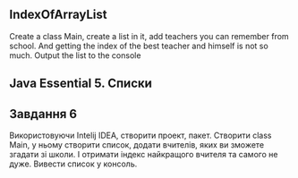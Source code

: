 ## IndexOfArrayList
Create a class Main, create a list in it, add teachers you can remember from school. And getting the index of the best teacher and himself is not so much. Output the list to the console
## Java Essential 5. Списки

## Завдання 6 
Використовуючи Intelij IDEA, створити проект, пакет. Створити class Main, у ньому створити список, додати вчителів, яких ви зможете згадати зі школи. І отримати індекс найкращого вчителя та самого не дуже. Вивести список у консоль.
